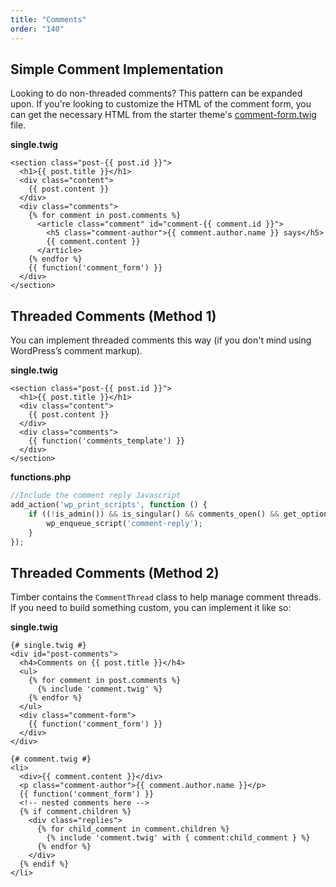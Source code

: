 ```yaml
---
title: "Comments"
order: "140"
---
```


## Simple Comment Implementation
Looking to do non-threaded comments? This pattern can be expanded upon. If you're looking to customize the HTML of the comment form, you can get the necessary HTML from the starter theme's [comment-form.twig](https://github.com/timber/starter-theme/blob/master/templates/comment-form.twig) file.

**single.twig**
```twig
<section class="post-{{ post.id }}">
  <h1>{{ post.title }}</h1>
  <div class="content">
    {{ post.content }}
  </div>
  <div class="comments">
    {% for comment in post.comments %}
      <article class="comment" id="comment-{{ comment.id }}">
      	<h5 class="comment-author">{{ comment.author.name }} says</h5>
        {{ comment.content }}
      </article>
    {% endfor %}
    {{ function('comment_form') }}
  </div>
</section>
```

## Threaded Comments (Method 1)

You can implement threaded comments this way (if you don't mind using WordPress’s comment markup).

**single.twig**
```twig
<section class="post-{{ post.id }}">
  <h1>{{ post.title }}</h1>
  <div class="content">
    {{ post.content }}
  </div>
  <div class="comments">
    {{ function('comments_template') }}
  </div>
</section>
```

**functions.php**
```php
//Include the comment reply Javascript
add_action('wp_print_scripts', function () {
    if ((!is_admin()) && is_singular() && comments_open() && get_option('thread_comments')) {
        wp_enqueue_script('comment-reply');
    }
});
```

## Threaded Comments (Method 2)

Timber contains the `CommentThread` class to help manage comment threads. If you need to build something custom, you can implement it like so:

**single.twig**
```twig
{# single.twig #}
<div id="post-comments">
  <h4>Comments on {{ post.title }}</h4>
  <ul>
    {% for comment in post.comments %}
      {% include 'comment.twig' %}
    {% endfor %}
  </ul>
  <div class="comment-form">
    {{ function('comment_form') }}
  </div>
</div>
```

```twig
{# comment.twig #}
<li>
  <div>{{ comment.content }}</div>
  <p class="comment-author">{{ comment.author.name }}</p>
  {{ function('comment_form') }}
  <!-- nested comments here -->
  {% if comment.children %}
    <div class="replies">
      {% for child_comment in comment.children %}
        {% include 'comment.twig' with { comment:child_comment } %}
      {% endfor %}
    </div>
  {% endif %}
</li>
```
